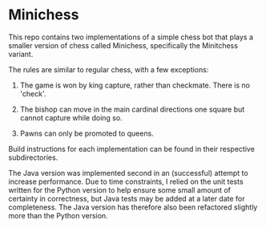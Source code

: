 # Minichess

This repo contains two implementations of a simple chess bot that plays a
smaller version of chess called Minichess, specifically the Minitchess variant.

The rules are similar to regular chess, with a few exceptions:

1. The game is won by king capture, rather than checkmate. There is no 'check'.

2. The bishop can move in the main cardinal directions one square but cannot
capture while doing so.

3. Pawns can only be promoted to queens.

Build instructions for each implementation can be found in their respective
subdirectories. 

The Java version was implemented second in an (successful) attempt to increase
performance. Due to time constraints, I relied on the unit tests written for 
the Python version to help ensure some small amount of certainty in correctness,
but Java tests may be added at a later date for completeness. The Java version
has therefore also been refactored slightly more than the Python version.
